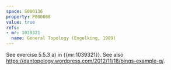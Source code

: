 ```yaml
---
space: S000136
property: P000008
value: true
refs:
- mr: 1039321
  name: General Topology (Engelking, 1989)
---
```


See exercise 5.5.3 a) in {{mr:1039321}}. See also <https://dantopology.wordpress.com/2012/11/18/bings-example-g/>.
